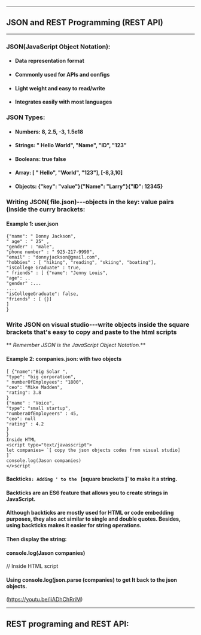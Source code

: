 ***
## JSON and REST Programming (REST API)
***
### JSON(JavaScript Object Notation):
* ####  Data representation format
* #### Commonly used for APIs and configs
* #### Light weight and easy to read/write
* #### Integrates easily with most languages 

### JSON Types:
* #### Numbers: 8, 2.5, -3, 1.5e18
* #### Strings: " Hello World", "Name", "ID", "123"
* #### Booleans: true false
* ####  Array: [ " Hello", "World", "123"], [-8,3,10]
* #### Objects: {"key": "value"}{"Name": "Larry"}{"ID": 12345}

### Writing JSON( file.json)---objects in the key: value pairs (inside the curry brackets:
#### Example 1: user.json
```
{"name": " Donny Jackson",
" age" : " 25" ,
"gender" : "male",
"phone number" : " 925-217-9990",
"email" : "donnyjackson@gmail.com",
"hobbies" : [ "hiking", "reading", "skiing", "boating"],
"isCollege Graduate" : true,
" friends" : [ {"name": "Jenny Louis",
"age": ..
"gender" :...
....
"isCollegeGraduate": false,
"friends" : [ {}]
]
}
```
### Write JSON on visual studio---write objects inside the square brackets that's easy to copy and paste to the html scripts
** _Remember JSON is the JavaScript Object Notation._**
#### Example 2: companies.json: with two objects
```
[ {"name":"Big Solar ",
"type": "big corporation",
" numberOfEmployees": "1800",
"ceo": "Mike Madden",
"rating": 3.8
}
{"name" : "Voice",
"type": "small startup",
"numberaOfEmployeers" : 45,
"ceo": null
"rating" : 4.2
}
}
Inside HTML 
<script type="text/javasscript">
let companies= `[ copy the json objects codes from visual studio]
]`
console.log(Jason companies) 
</>script
```

#### Backticks`: Adding ' to the ` [square brackets ]` to make it a string.
#### Backticks are an ES6 feature that allows you to create strings in JavaScript.

#### Although backticks are mostly used for HTML or code embedding purposes, they also act similar to single and double quotes. Besides, using backticks makes it easier for string operations.


#### Then display the string: 
#### console.log(Jason companies) 
// Inside HTML script 

#### Using console.log(json.parse (companies) to get It back to the json objects.

(https://youtu.be/iiADhChRriM)
***
## REST programing and REST API:

